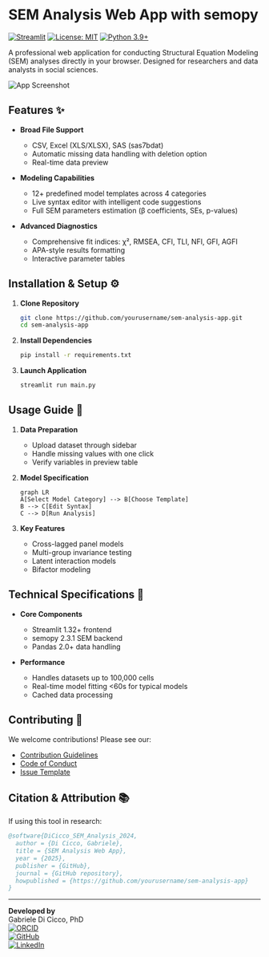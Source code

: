 # SEM Analysis Web App with semopy

[![Streamlit](https://static.streamlit.io/badges/streamlit_badge_black_white.svg)](https://your-app-url.streamlit.app/)
[![License: MIT](https://img.shields.io/badge/License-MIT-yellow.svg)](https://opensource.org/licenses/MIT)
[![Python 3.9+](https://img.shields.io/badge/Python-3.9%2B-blue.svg)](https://www.python.org/)

A professional web application for conducting Structural Equation Modeling (SEM) analyses directly in your browser. Designed for researchers and data analysts in social sciences.

![App Screenshot](https://via.placeholder.com/800x400.png?text=SEM+Analysis+Interface) <!-- Add real screenshot -->

## Features ✨

- **Broad File Support**
  - CSV, Excel (XLS/XLSX), SAS (sas7bdat)
  - Automatic missing data handling with deletion option
  - Real-time data preview

- **Modeling Capabilities**
  - 12+ predefined model templates across 4 categories
  - Live syntax editor with intelligent code suggestions
  - Full SEM parameters estimation (β coefficients, SEs, p-values)

- **Advanced Diagnostics**
  - Comprehensive fit indices: χ², RMSEA, CFI, TLI, NFI, GFI, AGFI
  - APA-style results formatting
  - Interactive parameter tables

## Installation & Setup ⚙️

1. **Clone Repository**
   ```bash
   git clone https://github.com/yourusername/sem-analysis-app.git
   cd sem-analysis-app
   ```

2. **Install Dependencies**
   ```bash
   pip install -r requirements.txt
   ```

3. **Launch Application**
   ```bash
   streamlit run main.py
   ```

## Usage Guide 📖

1. **Data Preparation**
   - Upload dataset through sidebar
   - Handle missing values with one click
   - Verify variables in preview table

2. **Model Specification**
   ```mermaid
   graph LR
   A[Select Model Category] --> B[Choose Template]
   B --> C[Edit Syntax]
   C --> D[Run Analysis]
   ```

3. **Key Features**
   - Cross-lagged panel models
   - Multi-group invariance testing
   - Latent interaction models
   - Bifactor modeling

## Technical Specifications 🔧

- **Core Components**
  - Streamlit 1.32+ frontend
  - semopy 2.3.1 SEM backend
  - Pandas 2.0+ data handling

- **Performance**
  - Handles datasets up to 100,000 cells
  - Real-time model fitting <60s for typical models
  - Cached data processing

## Contributing 🤝

We welcome contributions! Please see our:
- [Contribution Guidelines](CONTRIBUTING.md)
- [Code of Conduct](CODE_OF_CONDUCT.md)
- [Issue Template](.github/ISSUE_TEMPLATE.md)

## Citation & Attribution 📚

If using this tool in research:
```bibtex
@software{DiCicco_SEM_Analysis_2024,
  author = {Di Cicco, Gabriele},
  title = {SEM Analysis Web App},
  year = {2025},
  publisher = {GitHub},
  journal = {GitHub repository},
  howpublished = {https://github.com/yourusername/sem-analysis-app}
}
```

---

**Developed by**  
Gabriele Di Cicco, PhD  
[![ORCID](https://img.shields.io/badge/ORCID-0000--0002--1439--5790-green.svg)](https://orcid.org/0000-0002-1439-5790)  
[![GitHub](https://img.shields.io/badge/GitHub-Profile-blue)](https://github.com/gdc0000)  
[![LinkedIn](https://img.shields.io/badge/LinkedIn-Profile-blue)](https://www.linkedin.com/in/gabriele-di-cicco-124067b0/)
```
